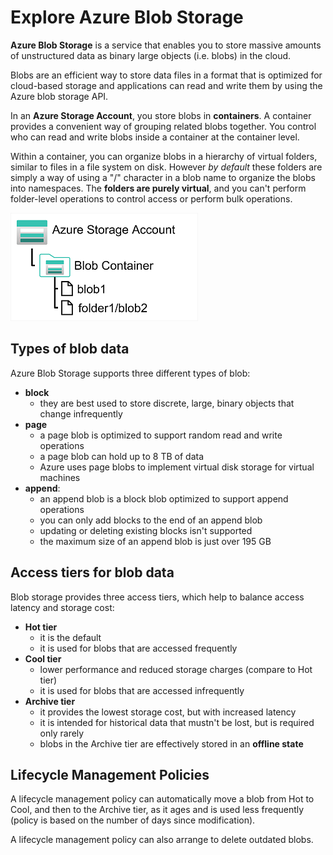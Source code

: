 # Explore Azure Blob Storage

**Azure Blob Storage** is a service that enables you to store massive amounts of unstructured data as binary large objects (i.e. blobs) in the cloud. 

Blobs are an efficient way to store data files in a format that is optimized for cloud-based storage and applications can read and write them by using the Azure blob storage API.

In an **Azure Storage Account**, you store blobs in **containers**. A container provides a convenient way of grouping related blobs together. You control who can read and write blobs inside a container at the container level.

Within a container, you can organize blobs in a hierarchy of virtual folders, similar to files in a file system on disk. However *by default* these folders are simply a way of using a "/" character in a blob name to organize the blobs into namespaces. The **folders are purely virtual**, and you can't perform folder-level operations to control access or perform bulk operations.

![Azure Blob Storage](azure_blob_storage.png)

## Types of blob data

Azure Blob Storage supports three different types of blob:
- **block**
    - they are best used to store discrete, large, binary objects that change infrequently
- **page**
    - a page blob is optimized to support random read and write operations
    - a page blob can hold up to 8 TB of data
    - Azure uses page blobs to implement virtual disk storage for virtual machines
- **append**: 
    - an append blob is a block blob optimized to support append operations
    - you can only add blocks to the end of an append blob
    - updating or deleting existing blocks isn't supported
    - the maximum size of an append blob is just over 195 GB

## Access tiers for blob data

Blob storage provides three access tiers, which help to balance access latency and storage cost:
- **Hot tier**
    - it is the default
    - it is used for blobs that are accessed frequently
- **Cool tier**
    - lower performance and reduced storage charges (compare to Hot tier)
    - it is used for blobs that are accessed infrequently
- **Archive tier**
    - it provides the lowest storage cost, but with increased latency
    - it is intended for historical data that mustn't be lost, but is required only rarely
    - blobs in the Archive tier are effectively stored in an **offline state** 

## Lifecycle Management Policies

A lifecycle management policy can automatically move a blob from Hot to Cool, and then to the Archive tier, as it ages and is used less frequently (policy is based on the number of days since modification). 

A lifecycle management policy can also arrange to delete outdated blobs.
